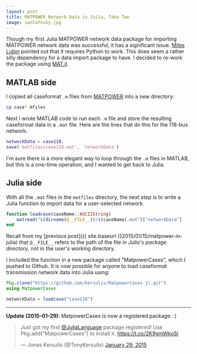 ```yaml
---
layout: post
title: MATPOWER Network Data in Julia, Take Two
image: santafesky.jpg
---
```

<!-- color: cornflowerblue -->
Though my first Julia MATPOWER network data package for importing MATPOWER network data was successful, it has a significant issue. [Miles Lubin][1] pointed out that it requires Python to work. This does seem a rather silly dependency for a data import package to have. I decided to re-work the package using [MAT.jl][2].

## MATLAB side 

I copied all caseformat `.m` files from [MATPOWER][3] into a new directory:

```bash
cp case* mfiles
```
Next I wrote MATLAB code to run each `.m` file and store the resulting caseformat data in a `.mat` file. Here are the lines that do this for the 118-bus network:

```matlab
networkData = case118;
save('matfiles/case118.mat', 'networkData')
```
I'm sure there is a more elegant way to loop through the `.m` files in MATLAB, but this is a one-time operation, and I wanted to get back to Julia.

## Julia side

With all the `.mat` files in the `matfiles` directory, the next step is to write a Julia function to import data for a user-selected network.

```julia
function loadcase(caseName::ASCIIString)
    matread("$(dirname(@__FILE__))/$(caseName).mat")["networkData"]
end
```
Recall from my [previous post]({{ site.baseurl }}2015/01/15/matpower-in-julia) that `@__FILE__` refers to the path of the file _in Julia's package directory_, not in the user's working directory. 

I included the function in a new package called "MatpowerCases", which I pushed to Github. It is now possible for anyone to load caseformat transmission network data into Julia using:

```julia
Pkg.clone("https://github.com/kersulis/MatpowerCases.jl.git")
using MatpowerCases

networkData = loadcase("case118")
```

___

**Update (2015-01-29)**: MatpowerCases is now a registered package.  :)

<blockquote class="twitter-tweet" lang="en"><p>Just got my first <a href="https://twitter.com/JuliaLanguage">@JuliaLanguage</a> package registered! Use Pkg.add(&quot;MatpowerCases&quot;) to install it.&#10;<a href="https://t.co/2K9gmWkoSi">https://t.co/2K9gmWkoSi</a></p>&mdash; Jonas Kersulis (@TonyKersulis) <a href="https://twitter.com/TonyKersulis/status/560923618150862848">January 29, 2015</a></blockquote>
<script async src="//platform.twitter.com/widgets.js" charset="utf-8"></script>

[1]: https://github.com/mlubin
[2]: https://github.com/simonster/MAT.jl
[3]: http://www.pserc.cornell.edu//matpower/